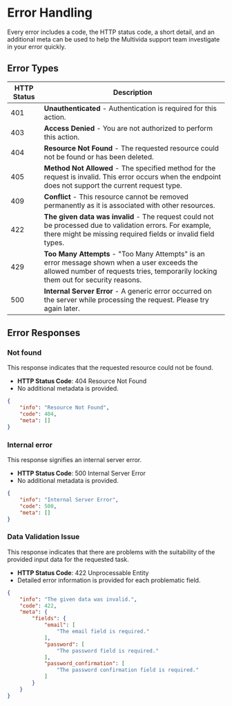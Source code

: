 # Error Handling

Every error includes a code, the HTTP status code, a short detail, and an additional meta can be used to help the Multivida support team investigate in your error quickly.

## Error Types

| HTTP Status | Description                                     | 
| ----------- | ----------------------------------------------- |
| 401         | **Unauthenticated** - Authentication is required for this action.    |
| 403         | **Access Denied** - You are not authorized to perform this action. |
| 404         | **Resource Not Found** - The requested resource could not be found or has been deleted.     |
| 405         | **Method Not Allowed** - The specified method for the request is invalid. This error occurs when the endpoint does not support the current request type. |
| 409         | **Conflict** - This resource cannot be removed permanently as it is associated with other resources.     |
| 422         | **The given data was invalid** - The request could not be processed due to validation errors. For example, there might be missing required fields or invalid field types. |
| 429         | **Too Many Attempts** - "Too Many Attempts" is an error message shown when a user exceeds the allowed number of requests tries, temporarily locking them out for security reasons.  |
| 500         | **Internal Server Error** - A generic error occurred on the server while processing the request. Please try again later.  |

## Error Responses

### Not found

This response indicates that the requested resource could not be found.
- **HTTP Status Code**: 404 Resource Not Found
- No additional metadata is provided.

```json
{
    "info": "Resource Not Found",
    "code": 404,
    "meta": []
}
```

### Internal error

This response signifies an internal server error.
- **HTTP Status Code**: 500 Internal Server Error
- No additional metadata is provided.

```json
{
    "info": "Internal Server Error",
    "code": 500,
    "meta": []
}
```

### Data Validation Issue

This response indicates that there are problems with the suitability of the provided input data for the requested task.

- **HTTP Status Code**: 422 Unprocessable Entity
- Detailed error information is provided for each problematic field.

```json
{
    "info": "The given data was invalid.",
    "code": 422,
    "meta": {
        "fields": {
            "email": [
                "The email field is required."
            ],
            "password": [
                "The password field is required."
            ],
            "password_confirmation": [
                "The password confirmation field is required."
            ]
        }
    }
}

```
